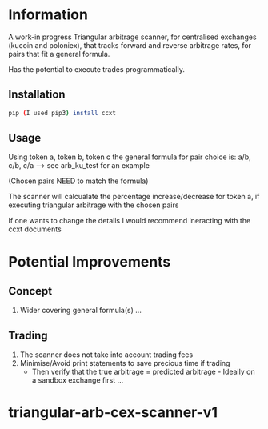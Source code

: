 # Information

A work-in progress Triangular arbitrage scanner, for centralised exchanges (kucoin and poloniex),
that tracks forward and reverse arbitrage rates, for pairs that fit a general formula.

Has the potential to execute trades programmatically.

## Installation

```bash
pip (I used pip3) install ccxt
```

## Usage

Using token a, token b, token c the general formula for pair choice is:
a/b, c/b, c/a --> see arb_ku_test for an example

(Chosen pairs NEED to match the formula)

The scanner will calcualate the percentage increase/decrease for token a,
if executing triangular arbitrage with the chosen pairs

If one wants to change the details I would recommend ineracting with the ccxt documents

# Potential Improvements

## Concept

1. Wider covering general formula(s)
   ...

## Trading

1. The scanner does not take into account trading fees
2. Minimise/Avoid print statements to save precious time if trading
   - Then verify that the true arbitrage = predicted arbitrage - Ideally on a sandbox exchange first
     ...
# triangular-arb-cex-scanner-v1
